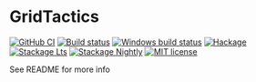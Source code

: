 # GridTactics

[![GitHub CI](https://github.com/c47s/GridTactics/workflows/CI/badge.svg)](https://github.com/c47s/GridTactics/actions)
[![Build status](https://img.shields.io/travis/c47s/GridTactics.svg?logo=travis)](https://travis-ci.org/c47s/GridTactics)
[![Windows build status](https://ci.appveyor.com/api/projects/status/github/c47s/GridTactics?branch=master&svg=true)](https://ci.appveyor.com/project/c47s/GridTactics)
[![Hackage](https://img.shields.io/hackage/v/GridTactics.svg?logo=haskell)](https://hackage.haskell.org/package/GridTactics)
[![Stackage Lts](http://stackage.org/package/GridTactics/badge/lts)](http://stackage.org/lts/package/GridTactics)
[![Stackage Nightly](http://stackage.org/package/GridTactics/badge/nightly)](http://stackage.org/nightly/package/GridTactics)
[![MIT license](https://img.shields.io/badge/license-MIT-blue.svg)](LICENSE)

See README for more info
